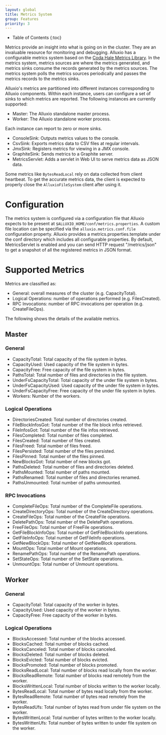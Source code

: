 ```yaml
---
layout: global
title: Metrics System
group: Features
priority: 3
---
```


* Table of Contents
{:toc}

Metrics provide an insight into what is going on in the cluster. They are an invaluable resource for
monitoring and debugging. Alluxio has a configurable metrics system based on the [Coda Hale Metrics 
Library](https://github.com/dropwizard/metrics). In the metrics system, metrics sources are where 
the metrics generated, and metrics sinks consume the records generated by the metrics sources. 
The metrics system polls the metrics sources periodically and passes the metrics records to 
the metrics sinks.

Alluxio's metrics are partitioned into different instances corresponding to Alluxio components.
Within each instance, users can configure a set of sinks to which metrics are reported. The
following instances are currently supported:

* Master: The Alluxio standalone master process.
* Worker: The Alluxio standalone worker process.

Each instance can report to zero or more sinks.

* ConsoleSink: Outputs metrics values to the console.
* CsvSink: Exports metrics data to CSV files at regular intervals.
* JmxSink: Registers metrics for viewing in a JMX console.
* GraphiteSink: Sends metrics to a Graphite server.
* MetricsServlet: Adds a servlet in Web UI to serve metrics data as JSON data.

Some metrics like `BytesReadLocal` rely on data collected from client heartbeat. To get the accurate
metrics data, the client is expected to properly close the `AlluxioFileSystem` client after using
it.

# Configuration
The metrics system is configured via a configuration file that Alluxio expects to be present at
`$ALLUXIO_HOME/conf/metrics.properties`. A custom file location can be specified via the
`alluxio.metrics.conf.file` configuration property. Alluxio provides a metrics.properties.template
under the conf directory which includes all configurable properties. By default, MetricsServlet
is enabled and you can send HTTP request "/metrics/json" to get a snapshot of all the registered
metrics in JSON format.

# Supported Metrics

Metrics are classified as:

* General: overall measures of the cluster (e.g. CapacityTotal).
* Logical Operations: number of operations performed (e.g. FilesCreated).
* RPC Invocations: number of RPC invocations per operation (e.g. CreateFileOps).

The following shows the details of the available metrics. 

## Master

### General

* CapacityTotal: Total capacity of the file system in bytes.
* CapacityUsed: Used capacity of the file system in bytes.
* CapacityFree: Free capacity of the file system in bytes.
* PathsTotal: Total number of files and directories in the file system.
* UnderFsCapacityTotal: Total capacity of the under file system in bytes.
* UnderFsCapacityUsed: Used capacity of the under file system in bytes.
* UnderFsCapacityFree: Free capacity of the under file system in bytes.
* Workers: Number of the workers.

### Logical Operations

* DirectoriesCreated: Total number of directories created.
* FileBlockInfosGot: Total number of the file block infos retrieved.
* FileInfosGot: Total number of the file infos retrieved.
* FilesCompleted: Total number of files completed.
* FilesCreated: Total number of files created.
* FilesFreed: Total number of files freed.
* FilesPersisted: Total number of the files persisted.
* FilesPinned: Total number of the files pinned.
* NewBlocksGot: Total number of new blocks got.
* PathsDeleted: Total number of files and directories deleted.
* PathsMounted: Total number of paths mounted.
* PathsRenamed: Total number of files and directories renamed.
* PathsUnmounted: Total number of paths unmounted.

### RPC Invocations

* CompleteFileOps: Total number of the CompleteFile operations.
* CreateDirectoryOps: Total number of the CreateDirectory operations.
* CreateFileOps: Total number of the CreateFile operations.
* DeletePathOps: Total number of the DeletePath operations.
* FreeFileOps: Total number of FreeFile operations.
* GetFileBlockInfoOps: Total number of GetFileBlockInfo operations.
* GetFileInfoOps: Total number of GetFileInfo operations.
* GetNewBlockOps: Total number of GetNewBlock operations.
* MountOps: Total number of Mount operations.
* RenamePathOps: Total number of the RenamePath operations.
* SetStateOps: Total number of the SetState operations.
* UnmountOps: Total number of Unmount operations.

## Worker

### General

* CapacityTotal: Total capacity of the worker in bytes.
* CapacityUsed: Used capacity of the worker in bytes.
* CapacityFree: Free capacity of the worker in bytes.

### Logical Operations

* BlocksAccessed: Total number of the blocks accessed.
* BlocksCached: Total number of blocks cached.
* BlocksCanceled: Total number of blocks canceled.
* BlocksDeleted: Total number of blocks deleted.
* BlocksEvicted: Total number of blocks evicted.
* BlocksPromoted: Total number of blocks promoted.
* BlocksReadLocal: Total number of blocks read locally from the worker.
* BlocksReadRemote: Total number of blocks read remotely from the worker.
* BlocksWrittenLocal: Total number of blocks written to the worker locally.
* BytesReadLocal: Total number of bytes read locally from the worker.
* BytesReadRemote: Total number of bytes read remotely from the worker.
* BytesReadUfs: Total number of bytes read from under file system on the worker.
* BytesWrittenLocal: Total number of bytes written to the worker locally.
* BytesWrittenUfs: Total number of bytes written to under file system on the worker.
